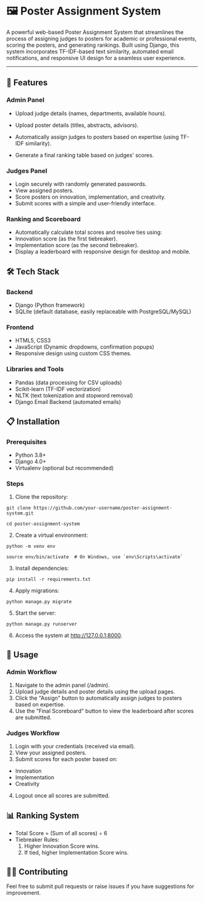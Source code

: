 # 🖼️ Poster Assignment System


A powerful web-based Poster Assignment System that streamlines the process of assigning judges to posters for academic or professional events, scoring the posters, and generating rankings. Built using Django, this system incorporates TF-IDF-based text similarity, automated email notifications, and responsive UI design for a seamless user experience.


--------


## 🚀 Features



### Admin Panel


+ Upload judge details (names, departments, available hours).

+ Upload poster details (titles, abstracts, advisors).

+ Automatically assign judges to posters based on expertise (using TF-IDF similarity).

+ Generate a final ranking table based on judges' scores.


### Judges Panel


+ Login securely with randomly generated passwords.
+ View assigned posters.
+ Score posters on innovation, implementation, and creativity.
+ Submit scores with a simple and user-friendly interface.


### Ranking and Scoreboard

+ Automatically calculate total scores and resolve ties using:
+   Innovation score (as the first tiebreaker).
+   Implementation score (as the second tiebreaker).
+ Display a leaderboard with responsive design for desktop and mobile.


## 🛠️ Tech Stack


### Backend
+ Django (Python framework)
+ SQLite (default database, easily replaceable with PostgreSQL/MySQL)

### Frontend
+ HTML5, CSS3
+ JavaScript (Dynamic dropdowns, confirmation popups)
+ Responsive design using custom CSS themes.

### Libraries and Tools
+ Pandas (data processing for CSV uploads)
+ Scikit-learn (TF-IDF vectorization)
+ NLTK (text tokenization and stopword removal)
+ Django Email Backend (automated emails)


## 📋 Installation

### Prerequisites

+ Python 3.8+
+ Django 4.0+
+ Virtualenv (optional but recommended)

### Steps

1. Clone the repository:

```
git clone https://github.com/your-username/poster-assignment-system.git

cd poster-assignment-system
```

2. Create a virtual environment:

```
python -m venv env

source env/bin/activate  # On Windows, use `env\Scripts\activate`
```

3. Install dependencies:

```
pip install -r requirements.txt
```

4. Apply migrations:

```
python manage.py migrate
```

5. Start the server:

```
python manage.py runserver
```

6. Access the system at http://127.0.0.1:8000.


## 🔑 Usage

### Admin Workflow
1. Navigate to the admin panel (/admin).
2. Upload judge details and poster details using the upload pages.
3. Click the "Assign" button to automatically assign judges to posters based on expertise.
4. Use the "Final Scoreboard" button to view the leaderboard after scores are submitted.

### Judges Workflow

1. Login with your credentials (received via email).
2. View your assigned posters.
3. Submit scores for each poster based on:
  + Innovation
  + Implementation
  + Creativity
4. Logout once all scores are submitted.


## 📊 Ranking System
+ Total Score = (Sum of all scores) ÷ 6
+ Tiebreaker Rules:
  1. Higher Innovation Score wins.
  2. If tied, higher Implementation Score wins.


## 🧑‍💻 Contributing

Feel free to submit pull requests or raise issues if you have suggestions for improvement.
